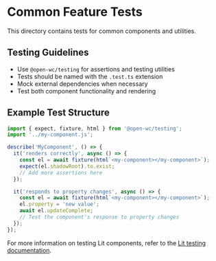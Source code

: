 # Common Feature Tests

This directory contains tests for common components and utilities.

## Testing Guidelines

- Use `@open-wc/testing` for assertions and testing utilities
- Tests should be named with the `.test.ts` extension
- Mock external dependencies when necessary
- Test both component functionality and rendering

## Example Test Structure

```typescript
import { expect, fixture, html } from '@open-wc/testing';
import '../my-component.js';

describe('MyComponent', () => {
  it('renders correctly', async () => {
    const el = await fixture(html`<my-component></my-component>`);
    expect(el.shadowRoot).to.exist;
    // Add more assertions here
  });

  it('responds to property changes', async () => {
    const el = await fixture(html`<my-component></my-component>`);
    el.property = 'new value';
    await el.updateComplete;
    // Test the component's response to property changes
  });
});
```

For more information on testing Lit components, refer to the [Lit testing documentation](https://lit.dev/docs/tools/testing/).